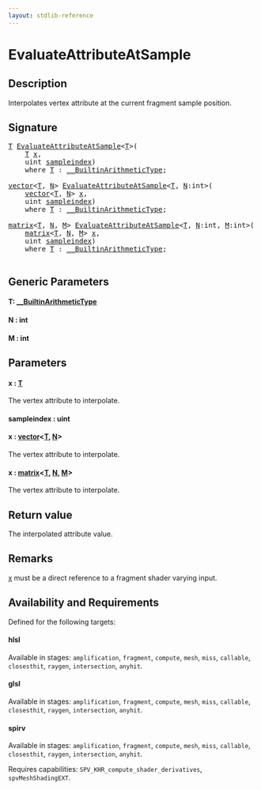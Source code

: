 ```yaml
---
layout: stdlib-reference
---
```


# EvaluateAttributeAtSample

## Description

Interpolates vertex attribute at the current fragment sample position.



## Signature 

<pre>
<a href="evaluateattributeatsample-08hj.html#typeparam-T" class="code_type">T</a> <a href="evaluateattributeatsample-08hj.html">EvaluateAttributeAtSample</a>&lt;<a href="evaluateattributeatsample-08hj.html#typeparam-T" class="code_type">T</a>&gt;(
    <a href="evaluateattributeatsample-08hj.html#typeparam-T" class="code_type">T</a> <a href="evaluateattributeatsample-08hj.html#decl-x" class="code_param">x</a>,
    <span class="code_keyword">uint</span> <a href="evaluateattributeatsample-08hj.html#decl-sampleindex" class="code_param">sampleindex</a>)
    <span class='code_keyword'>where</span> <a href="evaluateattributeatsample-08hj.html#typeparam-T" class="code_type">T</a> : <a href="../interfaces/0_builtinarithmetictype-029j/index.html" class="code_type">__BuiltinArithmeticType</a>;

<a href="../types/vector/index.html" class="code_type">vector</a>&lt;<a href="evaluateattributeatsample-08hj.html#typeparam-T" class="code_type">T</a>, <a href="evaluateattributeatsample-08hj.html#decl-N" class="code_var">N</a>&gt; <a href="evaluateattributeatsample-08hj.html">EvaluateAttributeAtSample</a>&lt;<a href="evaluateattributeatsample-08hj.html#typeparam-T" class="code_type">T</a>, <a href="evaluateattributeatsample-08hj.html#decl-N" class="code_var">N</a>:<span class="code_keyword">int</span>&gt;(
    <a href="../types/vector/index.html" class="code_type">vector</a>&lt;<a href="evaluateattributeatsample-08hj.html#typeparam-T" class="code_type">T</a>, <a href="evaluateattributeatsample-08hj.html#decl-N" class="code_var">N</a>&gt; <a href="evaluateattributeatsample-08hj.html#decl-x" class="code_param">x</a>,
    <span class="code_keyword">uint</span> <a href="evaluateattributeatsample-08hj.html#decl-sampleindex" class="code_param">sampleindex</a>)
    <span class='code_keyword'>where</span> <a href="evaluateattributeatsample-08hj.html#typeparam-T" class="code_type">T</a> : <a href="../interfaces/0_builtinarithmetictype-029j/index.html" class="code_type">__BuiltinArithmeticType</a>;

<a href="../types/matrix/index.html" class="code_type">matrix</a>&lt;<a href="evaluateattributeatsample-08hj.html#typeparam-T" class="code_type">T</a>, <a href="evaluateattributeatsample-08hj.html#decl-N" class="code_var">N</a>, <a href="evaluateattributeatsample-08hj.html#decl-M" class="code_var">M</a>&gt; <a href="evaluateattributeatsample-08hj.html">EvaluateAttributeAtSample</a>&lt;<a href="evaluateattributeatsample-08hj.html#typeparam-T" class="code_type">T</a>, <a href="evaluateattributeatsample-08hj.html#decl-N" class="code_var">N</a>:<span class="code_keyword">int</span>, <a href="evaluateattributeatsample-08hj.html#decl-M" class="code_var">M</a>:<span class="code_keyword">int</span>&gt;(
    <a href="../types/matrix/index.html" class="code_type">matrix</a>&lt;<a href="evaluateattributeatsample-08hj.html#typeparam-T" class="code_type">T</a>, <a href="evaluateattributeatsample-08hj.html#decl-N" class="code_var">N</a>, <a href="evaluateattributeatsample-08hj.html#decl-M" class="code_var">M</a>&gt; <a href="evaluateattributeatsample-08hj.html#decl-x" class="code_param">x</a>,
    <span class="code_keyword">uint</span> <a href="evaluateattributeatsample-08hj.html#decl-sampleindex" class="code_param">sampleindex</a>)
    <span class='code_keyword'>where</span> <a href="evaluateattributeatsample-08hj.html#typeparam-T" class="code_type">T</a> : <a href="../interfaces/0_builtinarithmetictype-029j/index.html" class="code_type">__BuiltinArithmeticType</a>;

</pre>

## Generic Parameters

####  <a id="typeparam-T"></a>T: [\_\_BuiltinArithmeticType](../interfaces/0_builtinarithmetictype-029j/index.html)
####  <a id="decl-N"></a>N  : int
####  <a id="decl-M"></a>M  : int

## Parameters

####  <a id="decl-x"></a>x  : [T](evaluateattributeatsample-08hj.html#typeparam-T)
The vertex attribute to interpolate.

####  <a id="decl-sampleindex"></a>sampleindex  : uint
####  <a id="decl-x"></a>x  : [vector](../types/vector/index.html)\<[T](../types/vector/index.html#typeparam-T), [N](../types/vector/index.html#decl-N)\>
The vertex attribute to interpolate.

####  <a id="decl-x"></a>x  : [matrix](../types/matrix/index.html)\<[T](.html), [N](../types/matrix/index.html#decl-N), [M](../types/matrix/index.html#decl-M)\>
The vertex attribute to interpolate.


## Return value
The interpolated attribute value.

## Remarks
<span class='code'><a href="evaluateattributeatsample-08hj.html#decl-x" class="code_param">x</a></span> must be a direct reference to a fragment shader varying input.


## Availability and Requirements

Defined for the following targets:

#### hlsl
Available in stages: `amplification`, `fragment`, `compute`, `mesh`, `miss`, `callable`, `closesthit`, `raygen`, `intersection`, `anyhit`.

#### glsl
Available in stages: `amplification`, `fragment`, `compute`, `mesh`, `miss`, `callable`, `closesthit`, `raygen`, `intersection`, `anyhit`.

#### spirv
Available in stages: `amplification`, `fragment`, `compute`, `mesh`, `miss`, `callable`, `closesthit`, `raygen`, `intersection`, `anyhit`.

Requires capabilities: `SPV_KHR_compute_shader_derivatives`, `spvMeshShadingEXT`.


